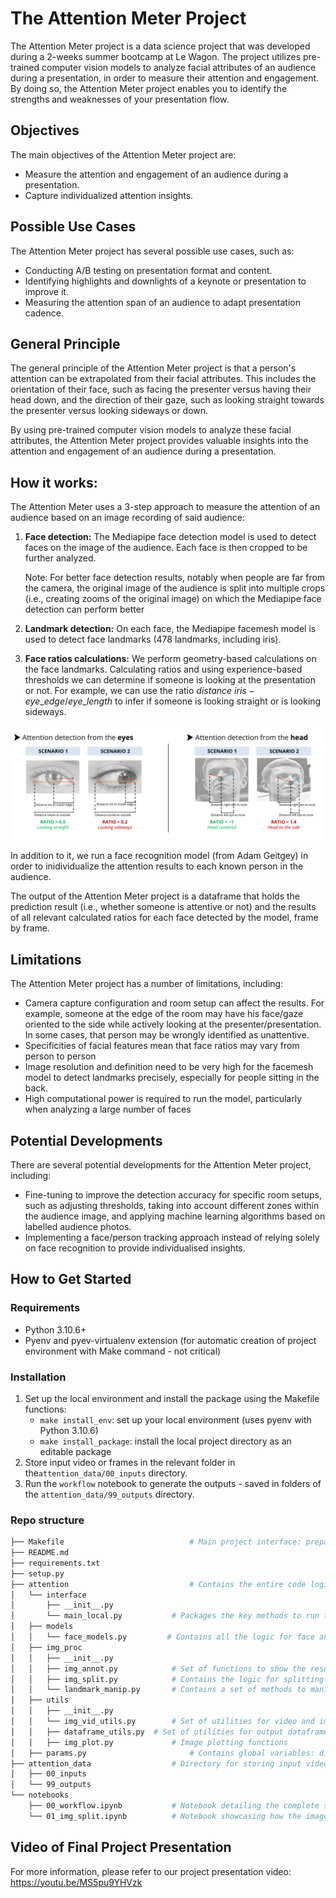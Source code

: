 # The Attention Meter Project

The Attention Meter project is a data science project that was developed during a 2-weeks summer bootcamp at Le Wagon. The project utilizes pre-trained computer vision models to analyze facial attributes of an audience during a presentation, in order to measure their attention and engagement. By doing so, the Attention Meter project enables you to identify the strengths and weaknesses of your presentation flow.



## Objectives

The main objectives of the Attention Meter project are:

- Measure the attention and engagement of an audience during a presentation.
- Capture individualized attention insights.



## Possible Use Cases

The Attention Meter project has several possible use cases, such as:

- Conducting A/B testing on presentation format and content.
- Identifying highlights and downlights of a keynote or presentation to improve it.
- Measuring the attention span of an audience to adapt presentation cadence.



## General Principle

The general principle of the Attention Meter project is that a person's attention can be extrapolated from their facial attributes. This includes the orientation of their face, such as facing the presenter versus having their head down, and the direction of their gaze, such as looking straight towards the presenter versus looking sideways or down.

By using pre-trained computer vision models to analyze these facial attributes, the Attention Meter project provides valuable insights into the attention and engagement of an audience during a presentation.



## How it works:

The Attention Meter uses a 3-step approach to measure the attention of an audience based on an  image recording of said audience:

1. **Face detection:** The Mediapipe face detection model is used to detect faces on the image of the audience. Each face is then cropped to be further analyzed.

   Note: For better face detection results, notably when people are far from the camera, the original image of the audience is split into multiple crops (i.e., creating zooms of the original image) on which the Mediapipe face detection can perform better

2. **Landmark detection:** On each face, the Mediapipe facemesh model is used to detect face landmarks (478 landmarks, including iris).

3. **Face ratios calculations:** We perform geometry-based calculations on the face landmarks. Calculating ratios and using experience-based thresholds we can determine if someone is looking at the presentation or not. For example, we can use the ratio $distance\ iris-eye\_edge / eye\_length$ to infer if someone is looking straight or is looking sideways.

![Step 3: Illustration](images/illustration.png)

In addition to it, we run a face recognition model (from Adam Geitgey) in order to inidividualize the attention results to each known person in the audience.

The output of the Attention Meter project is a dataframe that holds the prediction result (i.e., whether someone is attentive or not) and the results of all relevant calculated ratios for each face detected by the model, frame by frame.



## Limitations

The Attention Meter project has a number of limitations, including:

- Camera capture configuration and room setup can affect the results. For example, someone at the edge of the room may have his face/gaze oriented to the side while actively looking at the presenter/presentation. In some cases, that person may be wrongly identified as unattentive.
- Specificities of facial features mean that face ratios may vary from person to person
- Image resolution and definition need to be very high for the facemesh model to detect landmarks precisely, especially for people sitting in the back.
- High computational power is required to run the model, particularly when analyzing a large number of faces



## Potential Developments

There are several potential developments for the Attention Meter project, including:

- Fine-tuning to improve the detection accuracy for specific room setups, such as adjusting thresholds, taking into account different zones within the audience image, and applying machine learning algorithms based on labelled audience photos.
- Implementing a face/person tracking approach instead of relying solely on face recognition to provide individualised insights.



## How to Get Started

### Requirements

- Python 3.10.6+
- Pyenv and pyev-virtualenv extension (for automatic creation of project environment with Make command - not critical)

### Installation

1. Set up the local environment and install the package using the Makefile functions:
   - `make install_env`: set up your local environment (uses pyenv with Python 3.10.6)
   - `make install_package`: install the local project directory as an editable package
2. Store input video or frames in the relevant folder in the`attention_data/00_inputs` directory.
3. Run the `workflow` notebook to generate the outputs - saved in folders of the `attention_data/99_outputs` directory.

### Repo structure

```bash
├── Makefile							# Main project interface: prepare the environment, manage data sources and run the complete workflow
├── README.md
├── requirements.txt
├── setup.py
├── attention							# Contains the entire code logic for this package
│   └── interface
│       ├── __init__.py
│       └── main_local.py			# Packages the key methods to run the overall workflow: from video to frame encoding to generating the outputs
│   ├── models
│   │   └── face_models.py  	   # Contains all the logic for face and landmarks detection as well as resulting attention measurement; also contains the methods enabling face recognition
│   ├── img_proc
│   │   ├── __init__.py
│   │   ├── img_annot.py			# Set of functions to show the results of each image processing step directly on the image (for checking the outputs and finetuning the models)
│   │   ├── img_split.py			# Contains the logic for splitting an image into multiple crops and remerging crops together
│   │   └── landmark_manip.py		# Contains a set of methods to manipulate landmarks coordinates
│   ├── utils
│   │   ├── __init__.py
│   │   └── img_vid_utils.py		# Set of utilities for video and image manipulation
│   │   ├── dataframe_utils.py	# Set of utilities for output dataframe processing
│   │   ├── img_plot.py				# Image plotting functions
│   ├── params.py						# Contains global variables: directory path logic, Mediapipe face_mesh landmarks indices, image split parameters, output dataframe skeleton
├── attention_data					# Directory for storing input video/frames and software outputs
│   ├── 00_inputs
│   └── 99_outputs
└── notebooks
    ├── 00_workflow.ipynb			# Notebook detailing the complete software workflow
    └── 01_img_split.ipynb			# Notebook showcasing how the image split feature works
```



## Video of Final Project Presentation

For more information, please refer to our project presentation video: https://youtu.be/MS5pu9YHVzk

